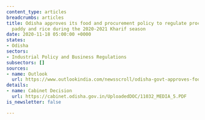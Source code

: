 ```yaml
---
content_type: articles
breadcrumbs: articles
title: Odisha approves its food and procurement policy to regulate procurement of
  paddy and rice during the 2020-2021 Kharif season
date: 2020-11-18 05:00:00 +0000
states:
- Odisha
sectors:
- Industrial Policy and Business Regulations
subsectors: []
sources:
- name: Outlook
  url: https://www.outlookindia.com/newsscroll/odisha-govt-approves-food--procurement-policy-for-kharif-marketing-season-20202021/1975304
details:
- name: Cabinet Decision
  url: https://cabinet.odisha.gov.in/UploadedDOC/11032_MEDIA_5.PDF
is_newsletter: false

---
```

